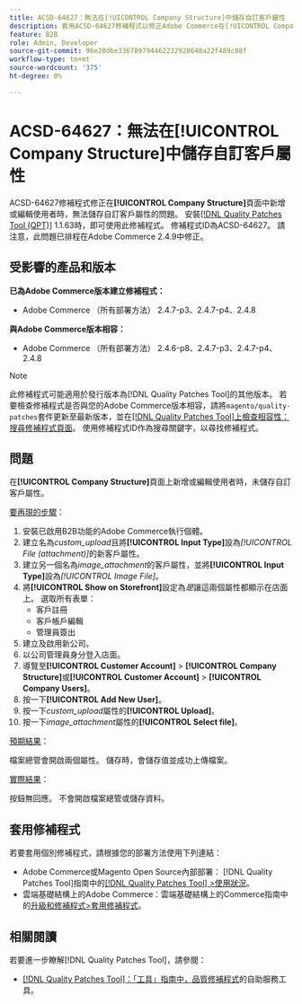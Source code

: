```yaml
---
title: ACSD-64627：無法在[!UICONTROL Company Structure]中儲存自訂客戶屬性
description: 套用ACSD-64627修補程式以修正Adobe Commerce在[!UICONTROL Company Structure]內新增或編輯使用者時無法儲存自訂客戶屬性的問題。
feature: B2B
role: Admin, Developer
source-git-commit: 96e20dbe336789794462232928648a22f489c88f
workflow-type: tm+mt
source-wordcount: '375'
ht-degree: 0%

---
```



# ACSD-64627：無法在[!UICONTROL Company Structure]中儲存自訂客戶屬性

ACSD-64627修補程式修正在&#x200B;**[!UICONTROL Company Structure]**&#x200B;頁面中新增或編輯使用者時，無法儲存自訂客戶屬性的問題。 安裝[[!DNL Quality Patches Tool (QPT)]](/help/tools/quality-patches-tool/quality-patches-tool-to-self-serve-quality-patches.md) 1.1.63時，即可使用此修補程式。 修補程式ID為ACSD-64627。 請注意，此問題已排程在Adobe Commerce 2.4.9中修正。

## 受影響的產品和版本

**已為Adobe Commerce版本建立修補程式：**

* Adobe Commerce （所有部署方法） 2.4.7-p3、2.4.7-p4、2.4.8

**與Adobe Commerce版本相容：**

* Adobe Commerce （所有部署方法） 2.4.6-p8、2.4.7-p3、2.4.7-p4、2.4.8

>[!NOTE]
>
>此修補程式可能適用於發行版本為[!DNL Quality Patches Tool]的其他版本。 若要檢查修補程式是否與您的Adobe Commerce版本相容，請將`magento/quality-patches`套件更新至最新版本，並在[[!DNL Quality Patches Tool]上檢查相容性：搜尋修補程式頁面](https://experienceleague.adobe.com/tools/commerce-quality-patches/index.html?lang=zh-Hant)。 使用修補程式ID作為搜尋關鍵字，以尋找修補程式。

## 問題

在&#x200B;**[!UICONTROL Company Structure]**&#x200B;頁面上新增或編輯使用者時，未儲存自訂客戶屬性。

<u>要再現的步驟</u>：

1. 安裝已啟用B2B功能的Adobe Commerce執行個體。
1. 建立名為&#x200B;*custom_upload*&#x200B;且將&#x200B;**[!UICONTROL Input Type]**&#x200B;設為&#x200B;*[!UICONTROL File (attachment)]*&#x200B;的新客戶屬性。
1. 建立另一個名為&#x200B;*image_attachment*&#x200B;的客戶屬性，並將&#x200B;**[!UICONTROL Input Type]**&#x200B;設為&#x200B;*[!UICONTROL Image File]*。
1. 將&#x200B;**[!UICONTROL Show on Storefront]**&#x200B;設定為&#x200B;*是*&#x200B;讓這兩個屬性都顯示在店面上。 選取所有表單：
   * 客戶註冊
   * 客戶帳戶編輯
   * 管理員簽出
1. 建立及啟用新公司。
1. 以公司管理員身分登入店面。
1. 導覽至&#x200B;**[!UICONTROL Customer Account]** > **[!UICONTROL Company Structure]**&#x200B;或&#x200B;**[!UICONTROL Customer Account]** > **[!UICONTROL Company Users]**。
1. 按一下&#x200B;**[!UICONTROL Add New User]**。
1. 按一下&#x200B;*custom_upload*&#x200B;屬性的&#x200B;**[!UICONTROL Upload]**。
1. 按一下&#x200B;*image_attachment*&#x200B;屬性的&#x200B;**[!UICONTROL Select file]**。

<u>預期結果</u>：

檔案總管會開啟兩個屬性。 儲存時，會儲存值並成功上傳檔案。

<u>實際結果</u>：

按鈕無回應。 不會開啟檔案總管或儲存資料。

## 套用修補程式

若要套用個別修補程式，請根據您的部署方法使用下列連結：

* Adobe Commerce或Magento Open Source內部部署： [!DNL Quality Patches Tool]指南中的[[!DNL Quality Patches Tool] >使用狀況](/help/tools/quality-patches-tool/usage.md)。
* 雲端基礎結構上的Adobe Commerce：雲端基礎結構上的Commerce指南中的[升級和修補程式>套用修補程式](https://experienceleague.adobe.com/docs/commerce-cloud-service/user-guide/develop/upgrade/apply-patches.html?lang=zh-Hant)。

## 相關閱讀

若要進一步瞭解[!DNL Quality Patches Tool]，請參閱：

* [[!DNL Quality Patches Tool]：「工具」指南中，品質修補程式](/help/tools/quality-patches-tool/quality-patches-tool-to-self-serve-quality-patches.md)的自助服務工具。
